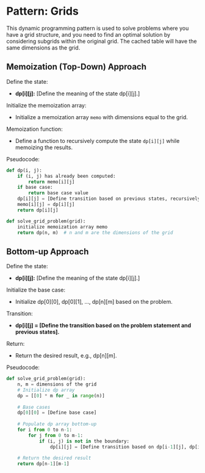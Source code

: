 # Pattern: Grids
This dynamic programming pattern is used to solve problems where you have a grid structure, and you need to find an optimal solution by considering subgrids within the original grid. The cached table will have the same dimensions as the grid.

## Memoization (Top-Down) Approach
Define the state:

- **dp[i][j]:** [Define the meaning of the state dp[i][j].]

Initialize the memoization array:

- Initialize a memoization array `memo` with dimensions equal to the grid.

Memoization function:

- Define a function to recursively compute the state `dp[i][j]` while memoizing the results.

Pseudocode:

```python
def dp(i, j):
    if (i, j) has already been computed:
        return memo[i][j]
    if base case:
        return base case value
    dp[i][j] = [Define transition based on previous states, recursively calling dp function]
    memo[i][j] = dp[i][j]
    return dp[i][j]

def solve_grid_problem(grid):
    initialize memoization array memo
    return dp(n, m)  # n and m are the dimensions of the grid
```

## Bottom-up Approach
Define the state:

- **dp[i][j]:** [Define the meaning of the state dp[i][j].]

Initialize the base case:

- Initialize dp[0][0], dp[0][1], ..., dp[n][m] based on the problem.

Transition:

- **dp[i][j] = [Define the transition based on the problem statement and previous states].**

Return:

- Return the desired result, e.g., dp[n][m].

Pseudocode:

```python
def solve_grid_problem(grid):
    n, m = dimensions of the grid
    # Initialize dp array
    dp = [[0] * m for _ in range(n)]
    
    # Base cases
    dp[0][0] = [Define base case]
    
    # Populate dp array bottom-up
    for i from 0 to n-1:
        for j from 0 to m-1:
            if (i, j) is not in the boundary:
                dp[i][j] = [Define transition based on dp[i-1][j], dp[i][j-1], and/or dp[i-1][j-1]]
    
    # Return the desired result
    return dp[n-1][m-1]
```